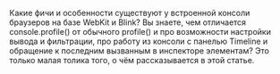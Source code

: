Какие фичи и особенности существуют у встроенной консоли браузеров на базе WebKit
и Blink? Вы знаете, чем отличается console.profile() от обычного profile() и про
возможности настройки вывода и фильтрации, про работу из консоли с панелью
Timeline и обращение к последним вызванным в инспекторе элементам? Это только
малая толика того, о чём рассказывается в этой статье.